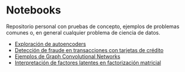 # Notebooks

Repositorio personal con pruebas de concepto, ejemplos de problemas comunes o,
en general cualquier problema de ciencia de datos.

* [Exploración de autoencoders](Autoencoders.ipynb)
* [Detección de fraude en transacciones con tarjetas de crédito](FraudDetection.ipynb)
* [Ejemplos de Graph Convolutional Networks](GCB_Examples.ipynb)
* [Interpretación de factores latentes en factorización matricial](FactoresLatentesInterpretacion.ipynb)